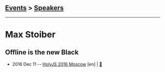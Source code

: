 ## [Events](../README.md) > [Speakers](../speakers.md)
---

# Max Stoiber

## Offline is the new Black
- 2016 Dec 11 -- [HolyJS 2016 Moscow](https://www.youtube.com/watch?v=pjr6VJdDcHQ) [en] | [:notebook:](https://assets.contentful.com/nn534z2fqr9f/7JtLWND1QcS8AGKiyOMiwG/df1cc309d1ae6b7d60c885dd85ecab18/offline-is-then-new-black.pdf)  
